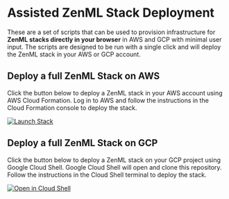 # Assisted ZenML Stack Deployment

These are a set of scripts that can be used to provision infrastructure for **ZenML stacks directly in your browser** in AWS and GCP with minimal user input. The scripts are designed to be run with a single click and will deploy the ZenML stack in your AWS or GCP account.

## Deploy a full ZenML Stack on AWS

Click the button below to deploy a ZenML stack in your AWS account using AWS Cloud Formation. Log in to AWS and follow the instructions in the Cloud Formation console to deploy the stack.

[![Launch Stack](https://s3.amazonaws.com/cloudformation-examples/cloudformation-launch-stack.png)](https://console.aws.amazon.com/cloudformation/home?region=eu-central-1#/stacks/create/review?stackName=zenml-stack&templateURL=https://zenml-cf-templates.s3.eu-central-1.amazonaws.com/aws-ecr-s3-sagemaker.yaml)


## Deploy a full ZenML Stack on GCP

Click the button below to deploy a ZenML stack on your GCP project using Google Cloud Shell. Google Cloud Shell will open and clone this repository. Follow the instructions in the Cloud Shell terminal to deploy the stack.

[![Open in Cloud Shell](https://gstatic.com/cloudssh/images/open-btn.svg)](https://ssh.cloud.google.com/cloudshell/editor?cloudshell_git_repo=https://github.com/zenml-io/zenml&cloudshell_workspace=infra/gcp&cloudshell_open_in_editor=gcp-gar-gcs-vertex.jinja,gcp-gar-gcs-vertex-config.yaml&cloudshell_tutorial=gcp-gar-gcs-vertex.md&cloudshell_git_branch=feature/prd-482-gcp-stack-deployment&ephemeral=true&cloudshell_env=BLABLA=blabla,BLILILI=bilili)

